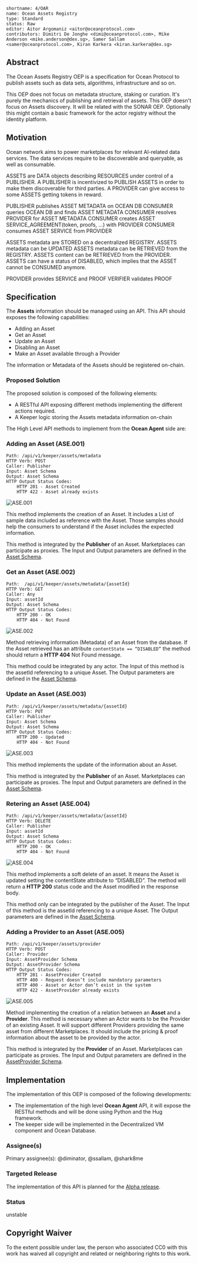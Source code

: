 ```
shortname: 4/OAR
name: Ocean Assets Registry 
type: Standard
status: Raw
editor: Aitor Argomaniz <aitor@oceanprotocol.com>
contributors: Dimitri De Jonghe <dimi@oceanprotocol.com>, Mike Anderson <mike.anderson@dex.sg>, Samer Sallam <samer@oceanprotocol.com>, Kiran Karkera <kiran.karkera@dex.sg>
```



## Abstract

The Ocean Assets Registry OEP is a specification for Ocean Protocol to publish assets such as data sets, algorithms, infrastructure and so on.

This OEP does not focus on metadata structure, staking or curation. 
It's purely the mechanics of publishing and retrieval of assets. This OEP doesn't focus on Assets discovery. It will be related with the SONAR OEP.
Optionally this might contain a basic framework for the actor registry without the identity platform. 

## Motivation

Ocean network aims to power marketplaces for relevant AI-related data services. 
The data services require to be discoverable and queryable, as well as consumable.

ASSETS are DATA objects describing RESOURCES under control of a PUBLISHER.
A PUBLISHER is incentivized to PUBLISH ASSETS in order to make them discoverable for third parties.
A PROVIDER can give access to some ASSETS getting tokens in reward.

PUBLISHER publishes ASSET METADATA on OCEAN DB
CONSUMER queries OCEAN DB and finds ASSET METADATA
CONSUMER resolves PROVIDER for ASSET METADATA
CONSUMER creates ASSET SERVICE_AGREEMENT(token, proofs, ...) with PROVIDER
CONSUMER consumes ASSET SERVICE from PROVIDER

ASSETS metadata are STORED on a decentralized REGISTRY.
ASSETS metadata can be UPDATED
ASSETS metadata can be RETRIEVED from the REGISTRY.
ASSETS content can be RETRIEVED from the PROVIDER.
ASSETS can have a status of DISABLED, which implies that the ASSET cannot be CONSUMED anymore.

PROVIDER provides SERVICE and PROOF
VERIFIER validates PROOF


## Specification

The **Assets** information should be managed using an API. This API should exposes the following capabilities:

* Adding an Asset
* Get an Asset
* Update an Asset
* Disabling an Asset
* Make an Asset available through a Provider

The information or Metadata of the Assets should be registered on-chain.


### Proposed Solution

The proposed solution is composed of the following elements:
* A RESTful API exposing different methods implementing the different actions required. 
* A Keeper logic storing the Assets metadata information on-chain

The High Level API methods to implement from the **Ocean Agent** side are:

### Adding an Asset (ASE.001)

```
Path: /api/v1/keeper/assets/metadata
HTTP Verb: POST
Caller: Publisher
Input: Asset Schema
Output: Asset Schema
HTTP Output Status Codes: 
    HTTP 201 - Asset Created
    HTTP 422 - Asset already exists
```

![ASE.001](images/ASE.001.png "ASE.001")

This method implements the creation of an Asset. It includes a List of sample data included as reference with the Asset. Those samples should help the consumers to understand if the Asset includes the expected information.

This method is integrated by the **Publisher** of an Asset. Marketplaces can participate as proxies. 
The Input and Output parameters are defined in the [Asset Schema](https://github.com/oceanprotocol/pk-schemas/blob/develop/src/main/resources/avro/com/oceanprotocol/core/keeper/schemas/Asset.avsc).

### Get an Asset (ASE.002)

```
Path:  /api/v1/keeper/assets/metadata/{assetId}
HTTP Verb: GET
Caller: Any
Input: assetId
Output: Asset Schema
HTTP Output Status Codes: 
    HTTP 200 - OK
    HTTP 404 - Not Found
```

![ASE.002](images/ASE.002.png "ASE.002")


Method retrieving information (Metadata) of an Asset from the database. 
If the Asset retrieved has an attribute `contentState == “DISABLED”` the method should return a **HTTP 404** Not Found message.

This method could be integrated by any actor. 
The Input of this method is the assetId referencing to a unique Asset. The Output parameters are defined in 
the [Asset Schema](https://github.com/oceanprotocol/pk-schemas/blob/develop/src/main/resources/avro/com/oceanprotocol/core/keeper/schemas/Asset.avsc).


### Update an Asset (ASE.003)

```
Path: /api/v1/keeper/assets/metadata/{assetId}
HTTP Verb: PUT
Caller: Publisher
Input: Asset Schema
Output: Asset Schema
HTTP Output Status Codes: 
    HTTP 200 - Updated
    HTTP 404 - Not Found
```

![ASE.003](images/ASE.003.png "ASE.003")

This method implements the update of the information about an Asset. 

This method is integrated by the **Publisher** of an Asset. Marketplaces can participate as proxies. 
The Input and Output parameters are defined in the [Asset Schema](https://github.com/oceanprotocol/pk-schemas/blob/develop/src/main/resources/avro/com/oceanprotocol/core/keeper/schemas/Asset.avsc).


### Retering an Asset (ASE.004)

```
Path: /api/v1/keeper/assets/metadata/{assetId}
HTTP Verb: DELETE
Caller: Publisher
Input: assetId
Output: Asset Schema
HTTP Output Status Codes: 
    HTTP 200 - OK
    HTTP 404 - Not Found
```

![ASE.004](images/ASE.004.png "ASE.004")

This method implements a soft delete of an asset. It means the Asset is updated setting the contentState attribute to “DISABLED”. 
The method will return a **HTTP 200** status code and the Asset modified in the response body.

This method only can be integrated by the publisher of the Asset. 
The Input of this method is the assetId referencing to a unique Asset. The Output parameters are defined in 
the [Asset Schema](https://github.com/oceanprotocol/pk-schemas/blob/develop/src/main/resources/avro/com/oceanprotocol/core/keeper/schemas/Asset.avsc).



### Adding a Provider to an Asset (ASE.005)

```
Path: /api/v1/keeper/assets/provider
HTTP Verb: POST
Caller: Provider
Input: AssetProvider Schema
Output: AssetProvider Schema
HTTP Output Status Codes: 
    HTTP 201 - AssetProvider Created
    HTTP 400 - Request doesn’t include mandatory parameters
    HTTP 400 - Asset or Actor don’t exist in the system
    HTTP 422 - AssetProvider already exists
```

![ASE.005](images/ASE.005.png "ASE.005")

Method implementing the creation of a relation between an **Asset** and a **Provider**. 
This method is necessary when an Actor wants to be the Provider of an existing Asset. It will support different Providers providing the same asset from different Marketplaces. It should include the pricing & proof information about the asset to be provided by the actor.

This method is integrated by the **Provider** of an Asset. Marketplaces can participate as proxies. 
The Input and Output parameters are defined in the [AssetProvider Schema](https://github.com/oceanprotocol/pk-schemas/blob/develop/src/main/resources/avro/com/oceanprotocol/core/keeper/schemas/AssetProvider.avsc).



## Implementation

The implementation of this OEP is composed of the following developments:

* The implementation of the high level **Ocean Agent** API, it will expose the RESTful methods and will be done using Python and the Hug framework. 
* The keeper side will be implemented in the Decentralized VM component and Ocean Database.

### Assignee(s)
Primary assignee(s): @diminator, @ssallam, @shark8me


### Targeted Release

The implementation of this API is planned for the [Alpha release](https://github.com/oceanprotocol/ocean/milestone/1).


### Status
unstable


## Copyright Waiver
To the extent possible under law, the person who associated CC0 with this work has waived all copyright and related or neighboring rights to this work.

